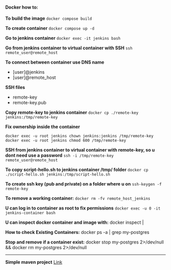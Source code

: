 #### Docker how to:

**To build the image**
`docker compose build`

**To create container**
`docker compose up -d`

**Go to jenkins container**
`docker exec -it jenkins bash`

**Go from jenkins container to virtual container with SSH**
`ssh remote_user@remote_host`

**To connect between container use DNS name**
- [user]@jenkins
- [user]@remote_host

**SSH files**
- remote-key
- remote-key.pub

**Copy remote-key to jenkins container**
`docker cp ./remote-key jenkins:/tmp/remote-key`

**Fix ownership inside the container**
```
docker exec -u root jenkins chown jenkins:jenkins /tmp/remote-key
docker exec -u root jenkins chmod 600 /tmp/remote-key
```

**SSH from jenkins container to virtual container with remote-key, so u dont need use a password**
`ssh -i /tmp/remote-key remote_user@remote_host`

**To copy script-hello.sh to jenkins container /tmp/ folder**
`docker cp ./script-hello.sh jenkins:/tmp/script-hello.sh`

**To create ssh key (pub and private) on a folder where u on**
`ssh-keygen -f remote-key`

**To remove a working container:**
`docker rm -fv remote_host_jenkins`

**U can log in to container as root to fix permissions**
`docker exec -u 0 -it jenkins-container bash`

**U can inspect docker container and image with:**
docker inspect <contanerName> | <imageName>

**How to check Existing Containers:**
docker ps -a | grep my-postgres

**Stop and remove if a container exist:**
docker stop my-postgres 2>/dev/null && docker rm my-postgres 2>/dev/null

---

**Simple maven project**
[Link](https://github.com/jenkins-docs/simple-java-maven-app/tree/master)
